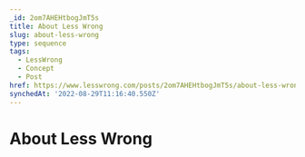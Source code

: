 ```yaml
---
_id: 2om7AHEHtbogJmT5s
title: About Less Wrong
slug: about-less-wrong
type: sequence
tags:
  - LessWrong
  - Concept
  - Post
href: https://www.lesswrong.com/posts/2om7AHEHtbogJmT5s/about-less-wrong
synchedAt: '2022-08-29T11:16:40.550Z'
---
```

# About Less Wrong

